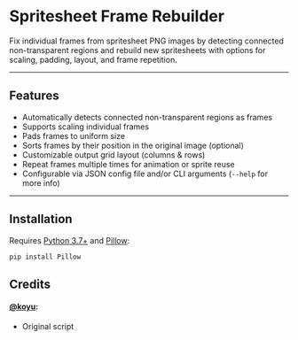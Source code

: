 # Spritesheet Frame Rebuilder

Fix individual frames from spritesheet PNG images by detecting connected non-transparent regions and rebuild new spritesheets with options for scaling, padding, layout, and frame repetition.

---

## Features

- Automatically detects connected non-transparent regions as frames
- Supports scaling individual frames
- Pads frames to uniform size
- Sorts frames by their position in the original image (optional)
- Customizable output grid layout (columns & rows)
- Repeat frames multiple times for animation or sprite reuse
- Configurable via JSON config file and/or CLI arguments (`--help` for more info)

---

## Installation

Requires [Python 3.7+](https://www.python.org/downloads/) and [Pillow](https://pypi.org/project/pillow/):

```bash
pip install Pillow
```
## Credits
#### [@koyu](https://github.com/koyuawsmbrtn):
 - Original script
